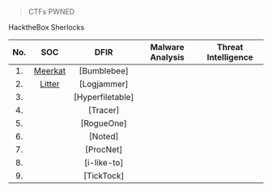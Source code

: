 
  > CTFs PWNED
  <summary>HacktheBox Sherlocks</summary>
  
  |No.|SOC|DFIR|Malware Analysis|Threat Intelligence|
  |:-:|:-:|:--:|:--------------:|:-----------------:|
  |1. |[Meerkat](https://github.com/jirayus013t/cybersecurityprojects/blob/main/HacktheBox/Sherlocks/meerkat.md)|[Bumblebee]|[]()|
  |2. |[Litter](https://github.com/jirayus013t/cybersecurityprojects/blob/main/HacktheBox/Sherlocks/litter.md)|[Logjammer]|[]()|
  |3. |[]()|[Hyperfiletable]||
  |4. |[]()|[Tracer]|
  |5. |[]()|[RogueOne]|
  |6. |[]()|[Noted]|
  |7. |[]()|[ProcNet]|
  |8. |[]()|[i-like-to]|
  |9. |[]()|[TickTock]|




